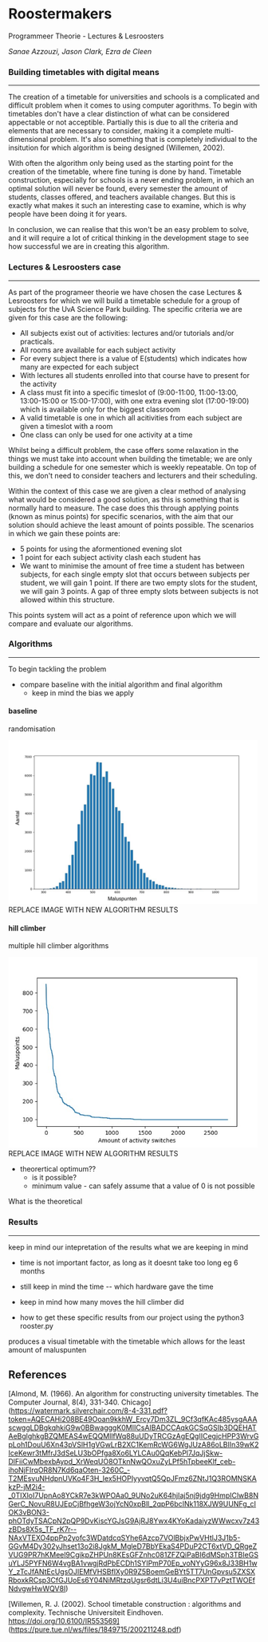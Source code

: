 # Roostermakers

Programmeer Theorie - Lectures & Lesroosters

*Sanae Azzouzi, Jason Clark, Ezra de Cleen*

### Building timetables with digital means 
- - -

The creation of a timetable for universities and schools is a complicated and difficult problem when it comes to using computer agorithms. To begin with timetables don't have a clear distinction of what can be considered appectable or not acceptible. Partially this is due to all the criteria and elements that are necessary to consider, making it a complete multi-dimensional problem. It's also something that is completely individual to the insitution for which algorithm is being designed (Willemen, 2002).

With often the algorithm only being used as the starting point for the creation of the timetable, where fine tuning is done by hand. Timetable construction, especially for schools is a never ending problem, in which an optimal solution will never be found, every semester the amount of students, classes offered, and teachers available changes. But this is exactly what makes it such an interesting case to examine, which is why people have been doing it for years. 

In conclusion, we can realise that this won't be an easy problem to solve, and it will require a lot of critical thinking in the development stage to see how successful we are in creating this algorithm. 

### Lectures & Lesroosters case
- - -

As part of the programeer theorie we have chosen the case Lectures & Lesroosters for which we will build a timetable schedule for a group of subjects for the UvA Science Park building. The specific criteria we are given for this case are the following:

- All subjects exist out of activities: lectures and/or tutorials and/or practicals.
- All rooms are available for each subject activity
- For every subject there is a value of E(students) which indicates how many are expected for each subject
- With lectures all students enrolled into that course have to present for the activity 
- A class must fit into a specific timeslot of (9:00-11:00, 11:00-13:00, 13:00-15:00 or 15:00-17:00), with one extra evening slot (17:00-19:00) which is available only for the biggest classroom
- A valid timetable is one in which all acitivities from each subject are given a timeslot with a room
- One class can only be used for one activity at a time

Whilst being a difficult problem, the case offers some relaxation in the things we must take into account when building the timetable; we are only building a schedule for one semester which is weekly repeatable. On top of this, we don't need to consider teachers and lecturers and their scheduling.

Within the context of this case we are given a clear method of analysing what would be considered a good solution, as this is something that is normally hard to measure. The case does this through applying points (known as minus points) for specific scenarios, with the aim that our solution should achieve the least amount of points possible. The scenarios in which we gain these points are:
- 5 points for using the aformentioned evening slot
- 1 point for each subject activity clash each student has
- We want to minimise the amount of free time a student has between subjects, for each single empty slot that occurs between subjects per student, we will gain 1 point. If there are two empty slots for the student, we will gain 3 points. A gap of three empty slots between subjects is not allowed within this structure.

This points system will act as a point of reference upon which we will compare and evaluate our algorithms. 

### Algorithms
- - -

To begin tackling the problem 

- compare baseline with the initial algorithm and final algorithm
    - keep in mind the bias we apply

#### baseline
randomisation

<img src="images/baseline_results.jpeg " width="500">
REPLACE IMAGE WITH NEW ALGORITHM RESULTS

#### hill climber

multiple hill climber algorithms 

<img src="images/hillclimber_results.jpeg " width="500">
REPLACE IMAGE WITH NEW ALGORITHM RESULTS

- theorertical optimum?? 
    - is it possible?
    - minimum value - can safely assume that a value of 0 is not possible 

What is the theoretical 

### Results
- - -

keep in mind our intepretation of the results what we are keeping in mind

- time is not important factor, as long as it doesnt take too long eg 6 months
- still keep in mind the time -- which hardware gave the time 
- keep in mind how many moves the hill climber did

- how to get these specific results from our project using the 
python3 rooster.py

produces a visual timetable with the timetable which allows for the least amount of maluspunten 


## References

[Almond, M. (1966). An algorithm for constructing university timetables. The Computer Journal, 8(4), 331-340.
Chicago] (https://watermark.silverchair.com/8-4-331.pdf?token=AQECAHi208BE49Ooan9kkhW_Ercy7Dm3ZL_9Cf3qfKAc485ysgAAAscwggLDBgkqhkiG9w0BBwagggK0MIICsAIBADCCAqkGCSqGSIb3DQEHATAeBglghkgBZQMEAS4wEQQMllfWq88uUDyTRCGzAgEQgIICegjcHPP3WrvGpLoh1DouU6Xn43pVSlH1gVGwLrB2XC1KemRcWG6WgJUzA86oLBlIn39wK2IceKewr3tMfrJ3dSeLU3bOPfga8Xo6LYLCAu0QqKebPl7JqJjSkw-DlFiiCwMbexbAypd_XrWeqUO8OTknNwQOxuZyLPf5hTpbeeKlf_ceb-ihoNjFIrqOR8N7Kd6qaOten-3260C_-T2MEsvuNHdpnUVKo4F3H_Iex5HOPIyyvqtQ5QpJFmz6ZNtJ1Q3ROMNSKAkzP-jM2i4-_0TIXloI7UpnAo8YCkR7e3kWPOAa0_9UNo2uK64hjIaj5nj9jdg9HmpIClwB8NGerC_NovuR8UJEpCjBfhgeW3ojYcN0xpBll_2qpP6bcINk118XJW9UUNFg_cIOK3vBON3-phOTdyTSACpN2pQP9DvKiscYGJsG9AjRJ8Ywx4KYoKadaiyzWWwcxv7z43zBDs8X5s_TF_rK7r--NAxVTEXO4ppPp2yofc3WDatdcqSYhe6Azcp7VOlBbjxPwVHtlJ3J1b5-GGvM4Dy302yJhset13o2i8JgkM_MgleD7BbYEkaS4PDuP2CT6xtVD_QRgeZVUG9PR7hKMeel9CgikpZHPUn8KEsGFZnhc081ZFZQiPaBI6dMSph3TBIeGSuYLJ5PYFN6W4vgBA1vwgjRdPbECDh1SYIPmP70Ep_voNYyG96x8J33BH1wY_zTcJfANtEcUgsOJIEMfVHSBflXy0R9Z5BoemGeBYt5TT7UnGpvsu5ZXSXRboxkRCsp3CfGJUoEs6Y04NiMRtzqUgsr6dtLi3U4uiBncPXPT7vPztTWOEfNdvgwHwWQV8I)

[Willemen, R. J. (2002). School timetable construction : algorithms and complexity. Technische Universiteit Eindhoven. https://doi.org/10.6100/IR553569] (https://pure.tue.nl/ws/files/1849715/200211248.pdf)
